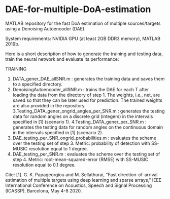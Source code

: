 # DAE-for-multiple-DoA-estimation
MATLAB repository for the fast DoA estimation of multiple sources/targets using a Denoising Autoencoder (DAE).

System requirements: NVIDIA GPU (at least 2GB DDR3 memory), MATLAB 2019b.

Here is a short description of how to generate the training and testing data, train the neural network and evaluate its performance:

TRAINING
1. DATA_gener_DAE_allSNR.m : generates the training data and saves them to a specified directory.
2. DenoisingAutoencoder_allSNR.m : trains the DAE for each T after loading the data from the directory of step 1. The weights, i.e., net, are saved so that they can be later used for prediction. The trained weights are also provided in the repository. 
3.Testing_DATA_gener_ongrid_angles_per_SNR.m : generates the testing data for random angles on a discrete grid (integers) in the intervals specified in [1] (scenario 1).
4.Testing_DATA_gener_per_SNR.m : generates the testing data for random angles on the continuous domain in the intervals specified in [1] (scenario 2).
5. DAE_testing_per_SNR_ongrid_probabilities.m : evaluates the scheme over the testing set of step 3. Metric: probability of detection with SS-MUSIC resolution equal to 1 degree.
6. DAE_testing_per_SNR.m : evaluates the scheme over the testing set of step 4. Metric: root-mean-squared-error (RMSE) with SS-MUSIC resolution equal to 0.1 degree.

Cite: [1]. G. K. Papageorgiou and M. Sellathurai, "Fast direction-of-arrival estimation of multiple targets using deep learning and sparse arrays," IEEE International Conference on Acoustics, Speech and Signal Processing (ICASSP), Barcelona, May 4-8 2020.
